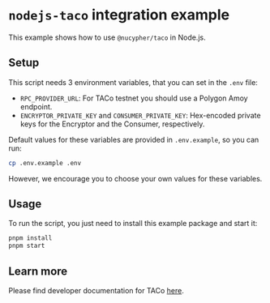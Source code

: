 # `nodejs-taco` integration example

This example shows how to use `@nucypher/taco` in Node.js.

## Setup

This script needs 3 environment variables, that you can set in the `.env` file:

* `RPC_PROVIDER_URL`: For TACo testnet you should use a Polygon Amoy endpoint.
* `ENCRYPTOR_PRIVATE_KEY` and `CONSUMER_PRIVATE_KEY`: Hex-encoded private keys for the Encryptor and the Consumer,
  respectively.

Default values for these variables are provided in `.env.example`, so you can run:

```bash
cp .env.example .env
```

However, we encourage you to choose your own values for these variables.

## Usage

To run the script, you just need to install this example package and start it:

```bash
pnpm install
pnpm start
```

## Learn more

Please find developer documentation for
TACo [here](https://docs.taco.build/).

